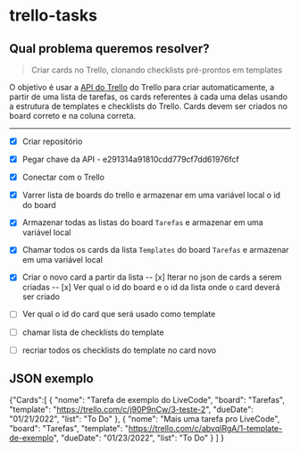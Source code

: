 # trello-tasks

## Qual problema queremos resolver?


 > Criar cards no Trello, clonando checklists pré-prontos em templates

O objetivo é usar a [API do Trello](https://developer.atlassian.com/cloud/trello/guides/rest-api/api-introduction/) do Trello para criar automaticamente, a partir de uma lista de tarefas, os cards referentes à cada uma delas usando a estrutura de templates e checklists do Trello. Cards devem ser criados no board correto e na coluna correta.

-----

- [x] Criar repositório
- [x] Pegar chave da API - e291314a91810cdd779cf7dd61976fcf
- [x] Conectar com o Trello
- [x] Varrer lista de boards do trello e armazenar em uma variável local o id do board
- [x] Armazenar todas as listas do board `Tarefas` e armazenar em uma variável local
- [x] Chamar todos os cards da lista `Templates` do board `Tarefas` e armazenar em uma variável local
- [x] Criar o novo card a partir da lista
-- [x] Iterar no json de cards a serem criadas
-- [x] Ver qual o id do board e o id da lista onde o card deverá ser criado
- [ ] Ver qual o id do card que será usado como template
- [ ] chamar lista de checklists do template
- [ ] recriar todos os checklists do template no card novo


## JSON exemplo

{"Cards":[
  {
  "nome": "Tarefa de exemplo do LiveCode",
  "board": "Tarefas",
  "template": "https://trello.com/c/j90P9nCw/3-teste-2",
  "dueDate": "01/21/2022",
  "list": "To Do"
  },
  { 
  "nome": "Mais uma tarefa pro LiveCode",
  "board": "Tarefas",
  "template": "https://trello.com/c/abvqIRgA/1-template-de-exemplo",
  "dueDate": "01/23/2022",
  "list": "To Do"
  }
  ]
}
 

